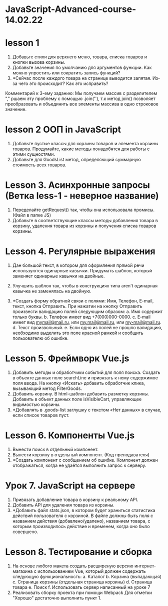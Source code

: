# JavaScript-Advanced-course-14.02.22
# lesson 1
1. Добавьте стили для верхнего меню, товара, списка товаров и кнопки вызова корзины.
2. Добавьте значения по умолчанию для аргументов функции. Как можно упростить или сократить запись функций?
3. *Сейчас после каждого товара на странице выводится запятая. Из-за чего это происходит? Как это исправить?

Комментарий к 3-ему заданию: Мы получаем массив с разделителем "," ршаем эту проблему с помощью .join(''), т.к  метод join() позволяет преобразовать и объединить все элементы массива в одно строковое значение.

# lesson 2  ООП in JavaScript
1. Добавьте пустые классы для корзины товаров и элемента корзины товаров. Продумайте, какие методы понадобятся для работы с этими сущностями.
2. Добавьте для GoodsList метод, определяющий суммарную стоимость всех товаров.

 
# Lesson 3. Асинхронные запросы (Ветка less-1 - неверное название)
1. Переделайте getRequest() так, чтобы она использовала промисы.(Файл в папке JS)
2. Добавьте в соответствующие классы методы добавления товара в корзину, удаления товара из корзины и получения списка товаров корзины.

# Lesson 4. Регулярные выражения
1. Дан большой текст, в котором для оформления прямой речи используются одинарные кавычки. Придумать шаблон, который заменяет одинарные кавычки на двойные.
2. Улучшить шаблон так, чтобы в конструкциях типа aren't одинарная кавычка не заменялась на двойную.
 
3. *Создать форму обратной связи с полями: Имя, Телефон, E-mail, текст, кнопка Отправить. При нажатии на кнопку Отправить произвести валидацию полей следующим образом:
 a. Имя содержит только буквы.
 b. Телефон имеет вид +7(000)000-0000.
 c. E-mail имеет вид mymail@mail.ru, или my.mail@mail.ru, или my-mail@mail.ru.
 d. Текст произвольный.
 e. Если одно из полей не прошло валидацию, необходимо выделить это поле красной рамкой и сообщить пользователю об ошибке.

# Lesson 5. Фреймворк Vue.js
1. Добавить методы и обработчики событий для поля поиска. Создать в объекте данных поле searchLine и привязать к нему содержимое поля ввода. На кнопку «Искать» добавить обработчик клика, вызывающий метод FilterGoods.
2. Добавить корзину. В html-шаблон добавить разметку корзины. Добавить в объект данных поле isVisibleCart, управляющее видимостью корзины.
3. *Добавлять в .goods-list заглушку с текстом «Нет данных» в случае, если список товаров пуст.

# Lesson 6. Компоненты Vue.js
1. Вынести поиск в отдельный компонент.
2. Вынести корзину в отдельный компонент. (Код преподавателя)
3. *Создать компонент с сообщением об ошибке. Компонент должен отображаться, когда не удаётся выполнить запрос к серверу.

# Урок 7. JavaScript на сервере
1. Привязать добавление товара в корзину к реальному API.
2. Добавить API для удаления товара из корзины.
3. *Добавить файл stats.json, в котором будет храниться статистика действий пользователя с корзиной. В файле должны быть поля с названием действия (добавлено/удалено), названием товара, с которым производилось действие и временем, когда оно было совершено.

# Lesson 8. Тестирование и сборка
1. На основе любого макета создать расширеную версию интернет-магазина с использованием Vue, который должен содержать следующую функциональность:
 a. Каталог
 b. Корзина (выпадающая)
 с. Страница корзины (отдельная страница корзины)
 d. Страница товара
 e. Поиск
 f. Использовать сервер написанный на уроке 7
2. Реализовать сборку проекта при помощи Webpack
Для отметки "Хорошо" достаточно выполнить пункт 1.
